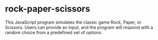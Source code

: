 # rock-paper-scissors
This JavaScript program simulates the classic game Rock, Paper, or Scissors. Users can provide an input, and the program will respond with a random choice from a predefined set of options.
